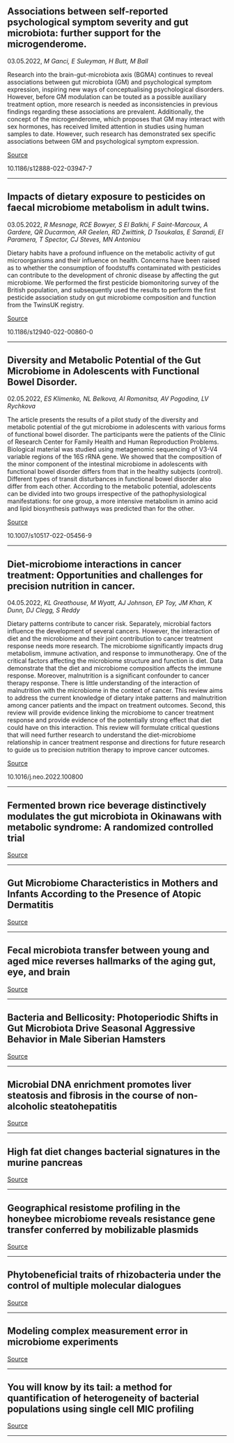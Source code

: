 ## Associations between self-reported psychological symptom severity and gut microbiota: further support for the microgenderome.
 03.05.2022, _M Ganci, E Suleyman, H Butt, M Ball_


Research into the brain-gut-microbiota axis (BGMA) continues to reveal associations between gut microbiota (GM) and psychological symptom expression, inspiring new ways of conceptualising psychological disorders. However, before GM modulation can be touted as a possible auxiliary treatment option, more research is needed as inconsistencies in previous findings regarding these associations are prevalent. Additionally, the concept of the microgenderome, which proposes that GM may interact with sex hormones, has received limited attention in studies using human samples to date. However, such research has demonstrated sex specific associations between GM and psychological symptom expression.

[Source](https://bmcpsychiatry.biomedcentral.com/articles/10.1186/s12888-022-03947-7)

10.1186/s12888-022-03947-7

---

## Impacts of dietary exposure to pesticides on faecal microbiome metabolism in adult twins.
 03.05.2022, _R Mesnage, RCE Bowyer, S El Balkhi, F Saint-Marcoux, A Gardere, QR Ducarmon, AR Geelen, RD Zwittink, D Tsoukalas, E Sarandi, EI Paramera, T Spector, CJ Steves, MN Antoniou_


Dietary habits have a profound influence on the metabolic activity of gut microorganisms and their influence on health. Concerns have been raised as to whether the consumption of foodstuffs contaminated with pesticides can contribute to the development of chronic disease by affecting the gut microbiome. We performed the first pesticide biomonitoring survey of the British population, and subsequently used the results to perform the first pesticide association study on gut microbiome composition and function from the TwinsUK registry.

[Source](https://ehjournal.biomedcentral.com/articles/10.1186/s12940-022-00860-0)

10.1186/s12940-022-00860-0

---

## Diversity and Metabolic Potential of the Gut Microbiome in Adolescents with Functional Bowel Disorder.
 02.05.2022, _ES Klimenko, NL Belkova, AI Romanitsa, AV Pogodina, LV Rychkova_


The article presents the results of a pilot study of the diversity and metabolic potential of the gut microbiome in adolescents with various forms of functional bowel disorder. The participants were the patients of the Clinic of Research Center for Family Health and Human Reproduction Problems. Biological material was studied using metagenomic sequencing of V3-V4 variable regions of the 16S rRNA gene. We showed that the composition of the minor component of the intestinal microbiome in adolescents with functional bowel disorder differs from that in the healthy subjects (control). Different types of transit disturbances in functional bowel disorder also differ from each other. According to the metabolic potential, adolescents can be divided into two groups irrespective of the pathophysiological manifestations: for one group, a more intensive metabolism in amino acid and lipid biosynthesis pathways was predicted than for the other.

[Source](https://link.springer.com/article/10.1007/s10517-022-05456-9)

10.1007/s10517-022-05456-9

---

## Diet-microbiome interactions in cancer treatment: Opportunities and challenges for precision nutrition in cancer.
 04.05.2022, _KL Greathouse, M Wyatt, AJ Johnson, EP Toy, JM Khan, K Dunn, DJ Clegg, S Reddy_


Dietary patterns contribute to cancer risk. Separately, microbial factors influence the development of several cancers. However, the interaction of diet and the microbiome and their joint contribution to cancer treatment response needs more research. The microbiome significantly impacts drug metabolism, immune activation, and response to immunotherapy. One of the critical factors affecting the microbiome structure and function is diet. Data demonstrate that the diet and microbiome composition affects the immune response. Moreover, malnutrition is a significant confounder to cancer therapy response. There is little understanding of the interaction of malnutrition with the microbiome in the context of cancer. This review aims to address the current knowledge of dietary intake patterns and malnutrition among cancer patients and the impact on treatment outcomes. Second, this review will provide evidence linking the microbiome to cancer treatment response and provide evidence of the potentially strong effect that diet could have on this interaction. This review will formulate critical questions that will need further research to understand the diet-microbiome relationship in cancer treatment response and directions for future research to guide us to precision nutrition therapy to improve cancer outcomes.

[Source](https://www.sciencedirect.com/science/article/pii/S1476558622000276)

10.1016/j.neo.2022.100800

---

## Fermented brown rice beverage distinctively modulates the gut microbiota in Okinawans with metabolic syndrome: A randomized controlled trial

[Source](https://www.sciencedirect.com/science/article/pii/S027153172200029X)

---

## Gut Microbiome Characteristics in Mothers and Infants According to the Presence of Atopic Dermatitis

[Source](https://www.hindawi.com/journals/bmri/2022/8145462/)

---

## Fecal microbiota transfer between young and aged mice reverses hallmarks of the aging gut, eye, and brain

[Source](https://microbiomejournal.biomedcentral.com/articles/10.1186/s40168-022-01243-w)

---

## Bacteria and Bellicosity: Photoperiodic Shifts in Gut Microbiota Drive Seasonal Aggressive Behavior in Male Siberian Hamsters

[Source](https://journals.sagepub.com/doi/10.1177/07487304221092105)

---

## Microbial DNA enrichment promotes liver steatosis and fibrosis in the course of non-alcoholic steatohepatitis

[Source](https://onlinelibrary.wiley.com/doi/10.1111/apha.13827)

---

## High fat diet changes bacterial signatures in the murine pancreas

[Source](https://www.biorxiv.org/content/10.1101/2022.04.29.490014v1.abstract)

---

## Geographical resistome profiling in the honeybee microbiome reveals resistance gene transfer conferred by mobilizable plasmids

[Source](https://microbiomejournal.biomedcentral.com/articles/10.1186/s40168-022-01268-1)

---

## Phytobeneficial traits of rhizobacteria under the control of multiple molecular dialogues

[Source](https://sfamjournals.onlinelibrary.wiley.com/doi/10.1111/1751-7915.14023)

---

## Modeling complex measurement error in microbiome experiments

[Source](https://arxiv.org/abs/2204.12733)

---

## You will know by its tail: a method for quantification of heterogeneity of bacterial populations using single cell MIC profiling

[Source](https://www.biorxiv.org/content/10.1101/2022.04.29.490018v1.abstract)

---

